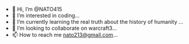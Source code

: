 - 👋 Hi, I’m @NATO415
- 👀 I’m interested in coding...
- 🌱 I’m currently learning the real truth about the history of humanity ...
- 💞️ I’m looking to collaborate on warcraft3...
- 📫 How to reach me nato213@gmail.com...

<!---
NATO415/NATO415 is a ✨ special ✨ repository because its `README.md` (this file) appears on your GitHub profile.
You can click the Preview link to take a look at your changes.
--->
